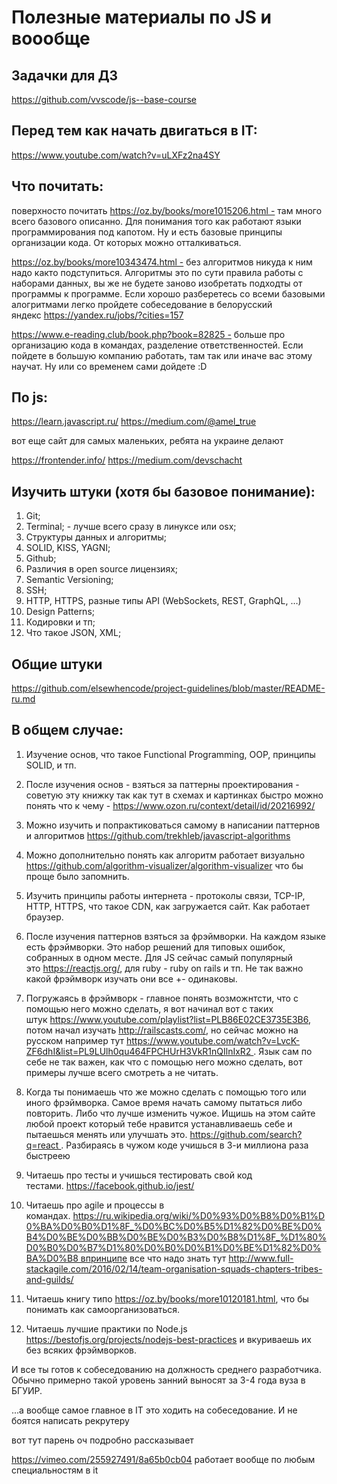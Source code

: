 # Полезные материалы по JS и воообще

## Задачки для ДЗ
https://github.com/vvscode/js--base-course


## Перед тем как начать двигаться в IT:
https://www.youtube.com/watch?v=uLXFz2na4SY

## Что почитать:

поверхносто почитать https://oz.by/books/more1015206.html - там много всего базового описанно. Для понимания того как работают языки программирования под капотом. Ну и есть базовые принципы организации кода. От которых можно отталкиваться.

https://oz.by/books/more10343474.html - без алгоритмов никуда к ним надо както подступиться. Алгоритмы это по сути правила работы с наборами данных, вы же не будете заново изобретать подходты от программы к программе. Если хорошо разберетесь со всеми базовыми алогритмами легко пройдете собеседование в белорусский яндекс https://yandex.ru/jobs/?cities=157

https://www.e-reading.club/book.php?book=82825 - больше про организацию кода в командах, разделение ответственностей. Если пойдете в большую компанию работать, там так или иначе вас этому научат. Ну или со временем сами дойдете :D

## По js:
https://learn.javascript.ru/
https://medium.com/@amel_true

вот еще сайт для самых маленьких, ребята на украине делают

https://frontender.info/
https://medium.com/devschacht

## Изучить штуки (хотя бы базовое понимание):
1. Git;
2. Terminal; - лучше всего сразу в линуксе или osx;
3. Структуры данных и алгоритмы;
4. SOLID, KISS, YAGNI;
5. Github;
6. Различия в open source лицензиях;
7. Semantic Versioning;
8. SSH;
9. HTTP, HTTPS, разные типы API (WebSockets, REST, GraphQL, …)
10. Design Patterns;
11. Кодировки и тп;
12. Что такое JSON, XML;

## Общие штуки
https://github.com/elsewhencode/project-guidelines/blob/master/README-ru.md

## В общем случае:

1. Изучение основ, что такое Functional Programming, OOP, принципы SOLID, и тп.
2. После изучения основ - взяться за паттерны проектирования - советую эту книжку так как тут в схемах и картинках быстро можно понять что к чему - https://www.ozon.ru/context/detail/id/20216992/
3. Можно изучить и попрактиковаться самому в написании паттернов и алгоритмов https://github.com/trekhleb/javascript-algorithms
4. Можно дополнительно понять как алгоритм работает визуально https://github.com/algorithm-visualizer/algorithm-visualizer что бы проще было запомнить.
5. Изучить принципы работы интернета - протоколы связи, TCP-IP, HTTP, HTTPS, что такое CDN, как загружается сайт. Как работает браузер.
6. После изучения паттернов взяться за фрэймворки. На каждом языке есть фрэймворки. Это набор решений для типовых ошибок, собранных в одном месте. Для JS сейчас самый популярный это https://reactjs.org/, для ruby - ruby on rails и тп. Не так важно какой фрэймворк изучать они все +- одинаковы.
7. Погружаясь в фрэймворк - главное понять возможнтсти, что с помощью него можно сделать, я вот начинал вот с таких штук https://www.youtube.com/playlist?list=PLB86E02CE3735E3B6, потом начал изучать http://railscasts.com/, но сейчас можно на русском например тут https://www.youtube.com/watch?v=LvcK-ZF6dhI&list=PL9LUlh0qu464FPCHUrH3VkR1nQIlnIxR2 . Язык сам по себе не так важен, как что с помощью него можно сделать, вот примеры лучше всего смотреть а не читать.
8. Когда ты понимаешь что же можно сделать с помощью того или иного фрэймворка. Самое время начать самому пытаться либо повторить. Либо что лучше изменить чужое. Ищишь на этом сайте любой проект который тебе нравится устанавливаешь себе и пытаешься менять или улучшать это. https://github.com/search?q=react . Разбираясь в чужом коде учишься в 3-и миллиона раза быстреею
9. Читаешь про тесты и учишься тестировать свой код тестами. https://facebook.github.io/jest/
10. Читаешь про agile и процессы в командах. https://ru.wikipedia.org/wiki/%D0%93%D0%B8%D0%B1%D0%BA%D0%B0%D1%8F_%D0%BC%D0%B5%D1%82%D0%BE%D0%B4%D0%BE%D0%BB%D0%BE%D0%B3%D0%B8%D1%8F_%D1%80%D0%B0%D0%B7%D1%80%D0%B0%D0%B1%D0%BE%D1%82%D0%BA%D0%B8 впринципе все что надо знать тут http://www.full-stackagile.com/2016/02/14/team-organisation-squads-chapters-tribes-and-guilds/
11. Читаешь книгу типо https://oz.by/books/more10120181.html, что бы понимать как самоорганизоваться.

12. Читаешь лучшие практики по Node.js https://bestofjs.org/projects/nodejs-best-practices и вкуриваешь их без всяких фрэймворков.

И все ты готов к собеседованию на должность среднего разработчика. Обычно примерно такой уровень занний выносят за 3-4 года вуза в БГУИР.

...а вообще самое главное в IT это ходить на собеседование. И не боятся написать рекрутеру

вот тут парень оч подробно рассказывает

https://vimeo.com/255927491/8a65b0cb04
работает вообще по любым специальностям в it

